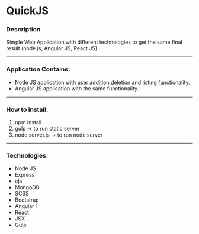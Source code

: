# QuickJS


<h3>Description</h3>
<p>Simple Web Application with different technologies to get the same final result (node js, Angular JS, React JS)</p>

<hr/>

<h3>Application Contains:</h3>
<ul>
<li>Node JS application with user addition,deletion and listing functionality.</li>
<li>Angular JS application with the same functionality.</li>
</ul>

<hr>
<h3>How to install:</h3>
<ol>
<li>npm install</li>
<li>gulp ->  to run static server</li>
<li>node server.js ->  to run node server</li>
</ol>


<hr>
<h3>Technologies:</h3>
<ul>
<li>Node JS</li>
<li>Express</li>
<li>ejs</li>
<li>MongoDB</li>
<li>SCSS</li>
<li>Bootstrap</li>
<li>Angular 1</li>
<li>React</li>
<li>JSX</li>
<li>Gulp</li>
</ul>

